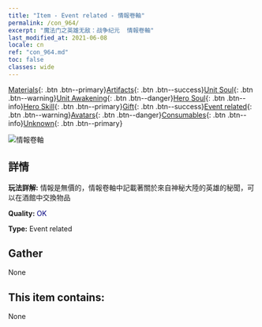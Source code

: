 ```yaml
---
title: "Item - Event related - 情報卷軸"
permalink: /con_964/
excerpt: "魔法门之英雄无敌：战争纪元  情報卷軸"
last_modified_at: 2021-06-08
locale: cn
ref: "con_964.md"
toc: false
classes: wide
---
```

 [Materials](/ItemsCN/){: .btn .btn--primary}[Artifacts](/ItemsCN/Artifacts/){: .btn .btn--success}[Unit Soul](/ItemsCN/UnitSoul/){: .btn .btn--warning}[Unit Awakening](/ItemsCN/UnitAwakening/){: .btn .btn--danger}[Hero Soul](/ItemsCN/HeroSoul/){: .btn .btn--info}[Hero Skill](/ItemsCN/HeroSkill/){: .btn .btn--primary}[Gift](/ItemsCN/Gift/){: .btn .btn--success}[Event related](/ItemsCN/Events/){: .btn .btn--warning}[Avatars](/ItemsCN/Avatars/){: .btn .btn--danger}[Consumables](/ItemsCN/Consumables/){: .btn .btn--info}[Unknown](/ItemsCN/Unknown/){: .btn .btn--primary}

 ![情報卷軸](/images/t/i_40900.png)

## 詳情
 **玩法詳解:** 情報是無價的，情報卷軸中記載著關於來自神秘大陸的英雄的秘聞，可以在酒館中交換物品

 **Quality:** <span style="color: #000080">OK</span>

 **Type:** Event related

## Gather

  None

## This item contains:

  None

